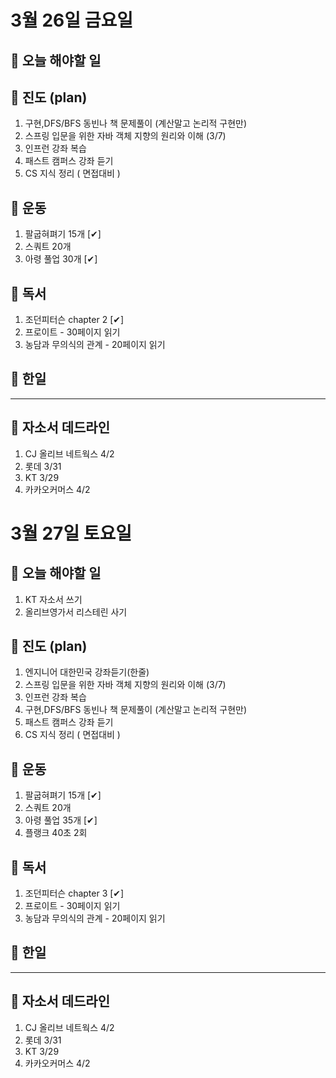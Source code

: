 
# 3월 26일 금요일

## 📌 오늘 해야할 일

## 📌 진도 (plan)

1. 구현,DFS/BFS 동빈나 책 문제풀이 (계산말고 논리적 구현만)
2. 스프링 입문을 위한 자바 객체 지향의 원리와 이해 (3/7)
3. 인프런 강좌 복습
4. 패스트 캠퍼스 강좌 듣기
5. CS 지식 정리 ( 면접대비 )

## 📌 운동

1. 팔굽혀펴기 15개 [✔]
2. 스쿼트 20개 
3. 아령 풀업 30개 [✔]

## 📌 독서

1. 조던피터슨 chapter 2 [✔]
2. 프로이트 - 30페이지 읽기 
3. 농담과 무의식의 관계 - 20페이지 읽기 

## 📌 한일
___

## 📌 자소서 데드라인

1. CJ 올리브 네트웍스 4/2
2. 롯데 3/31
3. KT 3/29
4. 카카오커머스 4/2

# 3월 27일 토요일

## 📌 오늘 해야할 일

1. KT 자소서 쓰기
2. 올리브영가서 리스테린 사기

## 📌 진도 (plan)

1. 엔지니어 대한민국 강좌듣기(한줄)
2. 스프링 입문을 위한 자바 객체 지향의 원리와 이해 (3/7)
3. 인프런 강좌 복습
4. 구현,DFS/BFS 동빈나 책 문제풀이 (계산말고 논리적 구현만)
5. 패스트 캠퍼스 강좌 듣기
5. CS 지식 정리 ( 면접대비 )

## 📌 운동

1. 팔굽혀펴기 15개 [✔]
2. 스쿼트 20개 
3. 아령 풀업 35개 [✔]
4. 플랭크 40초 2회 

## 📌 독서

1. 조던피터슨 chapter 3 [✔]
2. 프로이트 - 30페이지 읽기 
3. 농담과 무의식의 관계 - 20페이지 읽기 

## 📌 한일
___

## 📌 자소서 데드라인

1. CJ 올리브 네트웍스 4/2
2. 롯데 3/31
3. KT 3/29
4. 카카오커머스 4/2